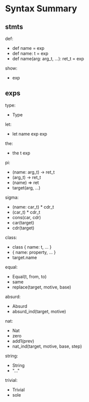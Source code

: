 # Syntax Summary

## stmts

def:
- def name = exp
- def name: t = exp
- def name(arg: arg_t, ...): ret_t = exp

show:
- exp

## exps

type:
- Type

let:
- let name exp exp

the:
- the t exp

pi:
- (name: arg_t) -> ret_t
- (arg_t) -> ret_t
- (name) => ret
- target(arg, ...)

sigma:
- (name: car_t) * cdr_t
- (car_t) * cdr_t
- cons(car, cdr)
- car(target)
- cdr(target)

class:
- class { name: t, ... }
- { name: property, ... }
- target.name

equal:
- Equal(t, from, to)
- same
- replace(target, motive, base)

absurd:
- Absurd
- absurd_ind(target, motive)

nat:
- Nat
- zero
- add1(prev)
- nat_ind(target, motive, base, step)

string:
- String
- "..."

trivial:
- Trivial
- sole
